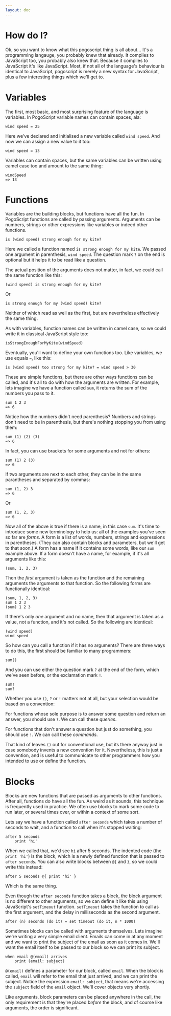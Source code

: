 ```yaml
---
layout: doc
---
```


# How do I?

Ok, so you want to know what this pogoscript thing is all about… It's a programming langauge, you probably knew that already. It compiles to JavaScript too, you probably also knew that. Because it compiles to JavaScript it's like JavaScript. Most, if not all of the language's behaviour is identical to JavaScript, pogoscript is merely a new syntax for JavaScript, plus a few interesting things which we'll get to.

# Variables

The first, most basic, and most surprising feature of the language is variables. In PogoScript variable names can contain spaces, ala:

	wind speed = 25

Here we've declared and initialised a new variable called `wind speed`. And now we can assign a new value to it too:

	wind speed = 13

Variables can contain spaces, but the same variables can be written using camel case too and amount to the same thing:

	windSpeed
	=> 13

# Functions

Variables are the building blocks, but functions have all the fun. In PogoScript functions are called by passing arguments. Arguments can be numbers, strings or other expressions like variables or indeed other functions.

	is (wind speed) strong enough for my kite?

Here we called a function named `is strong enough for my kite`. We passed one argument in parenthesis, `wind speed`. The question mark `?` on the end is optional but it helps it to be read like a question.

The actual position of the arguments does not matter, in fact, we could call the same function like this:

	(wind speed) is strong enough for my kite?

Or

	is strong enough for my (wind speed) kite?

Neither of which read as well as the first, but are nevertheless effectively the same thing.

As with variables, function names can be written in camel case, so we could write it in classical JavaScript style too:

	isStrongEnoughForMyKite(windSpeed)

Eventually, you'll want to define your own functions too. Like variables, we use equals `=`, like this:

	is (wind speed) too strong for my kite? = wind speed > 30

These are simple functions, but there are other ways functions can be called, and it's all to do with how the arguments are written. For example, lets imagine we have a function called `sum`, it returns the sum of the numbers you pass to it.

	sum 1 2 3
	=> 6

Notice how the numbers didn't need parenthesis? Numbers and strings don't need to be in parenthesis, but there's nothing stopping you from using them:

	sum (1) (2) (3)
	=> 6

In fact, you can use brackets for some arguments and not for others:

	sum (1) 2 (3)
	=> 6

If two arguments are next to each other, they can be in the same parantheses and separated by commas:

	sum (1, 2) 3
	=> 6

Or

	sum (1, 2, 3)
	=> 6

Now all of the above is true if there is a name, in this case `sum`. It's time to introduce some new terminology to help us: all of the examples you've seen so far are *forms*. A form is a list of words, numbers, strings and expressions in parentheses. (They can also contain blocks and parameters, but we'll get to that soon.) A form has a name if it contains some words, like our `sum` example above. If a form doesn't have a name, for example, if it's all arguments like this:

	(sum, 1, 2, 3)

Then the *first* argument is taken as the function and the remaining arguments the arguments to that function. So the following forms are functionally identical:

	(sum, 1, 2, 3)
	sum 1 2 3
	(sum) 1 2 3

If there's only *one* argument and no name, then that argument is taken as a value, not a function, and it's not called. So the following are identical:

	(wind speed)
	wind speed

So how can you call a function if it has no arguments? There are three ways to do this, the first should be familiar to many programmers:

	sum()

And you can use either the question mark `?` at the end of the form, which we've seen before, or the exclamation mark `!`.

	sum!
	sum?

Whether you use `()`, `?` or `!` matters not at all, but your selection would be based on a convention:

For functions whose sole purpose is to answer some question and return an answer, you should use `?`. We can call these *queries*.

For functions that don't answer a question but just do something, you should use `!`. We can call these *commands*.

That kind of leaves `()` out for conventional use, but its there anyway just in case somebody invents a new convention for it. Nevertheless, this is just a convention, and is useful to communicate to other programmers how you intended to use or define the function.

# Blocks

Blocks are new functions that are passed as arguments to other functions. After all, functions do have all the fun. As weird as it sounds, this technique is frequently used in practice. We often use blocks to mark some code to run later, or several times over, or within a context of some sort.

Lets say we have a function called `after seconds` which takes a number of seconds to wait, and a function to call when it's stopped waiting:

	after 5 seconds
		print 'hi'

When we called that, we'd see `hi` after 5 seconds. The indented code (the `print 'hi'`) is the block, which is a newly defined function that is passed to `after seconds`. You can also write blocks between `@{` and `}`, so we could write this instead:

	after 5 seconds @{ print 'hi' }

Which is the same thing.

Even though the `after seconds` function takes a block, the block argument is no different to other arguments, so we can define it like this using JavaScript's `setTimeout` function. `setTimeout` takes the function to call as the first argument, and the delay in milliseconds as the second argument.

	after (n) seconds (do it) = set timeout (do it, n * 1000)

Sometimes blocks can be called with arguments themselves. Lets imagine we're writing a very simple email client. Emails can come in at any moment and we want to print the subject of the email as soon as it comes in. We'll want the email itself to be passed to our block so we can print its subject.

	when email @(email) arrives
		print (email: subject)

`@(email)` defines a parameter for our block, called `email`. When the block is called, `email` will refer to the email that just arrived, and we can print the subject. Notice the expression `email: subject`, that means we're accessing the `subject` field of the `email` object. We'll cover objects very shortly.

Like arguments, block parameters can be placed anywhere in the call, the only requirement is that they're placed *before* the block, and of course like arguments, the order is significant.